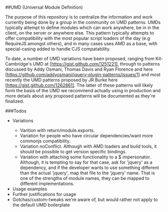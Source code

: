 ##UMD (Universal Module Definition)

The purpose of this repository is to centralize the information and work currently being done
by a group in the community on UMD patterns. UMDs typically attempt to define modules which 
can work anywhere, be in in the client, on the server or anywhere else. This pattern typically 
attempts to offer compatibility with the most popular script loaders of the day (e.g RequireJS 
amongst others), and in many cases uses AMD as a base, with special-casing added to handle 
CJS compatability.

To date, a number of UMD variations have been proposed, ranging from Kit-Cambridge's UMD at
[https://gist.github.com/1251221], through to patterns discussed by Addy Osmani, Thomas Davis and Ryan Florence
and here [https://github.com/addyosmani/jquery-plugin-patterns/issues/1] and most recently
the UMD patterns proposed by JR Burke here [https://gist.github.com/1262861]. The latter of these
patterns will likely form the basis of the UMD we recommend actually using in production and 
more details about any proposed patterns will be documented as they're finalized.

###Todos
<ul>
<li>Variations</li>
<ul>
<li>Varition with return/module.exports.</li>
<li>Variation for people who have circular dependencies/want more commonjs compatibility.</li>
<li>Variation noConflict. Although with AMD loaders and build tools, it should be possible to get version specific bindings.</li>
<li>Variation with attaching some functionality to a $ impersonator. Although, it is tempting to say for that case, ask for 'jquery' as a dependency, and if the developer wants to use something different than the actual 'jquery', map that file to the 'jquery' name. That is one of the strengths of module names, they can be mapped to different implementations.</li>
</ul>
<li>Usage examples</li>
<li>Further justifications for usage</li>
<li>Gotchas/custom-tweaks we're aware of, but would rather not apply to the default UMD boilerplate</li>
</ul>